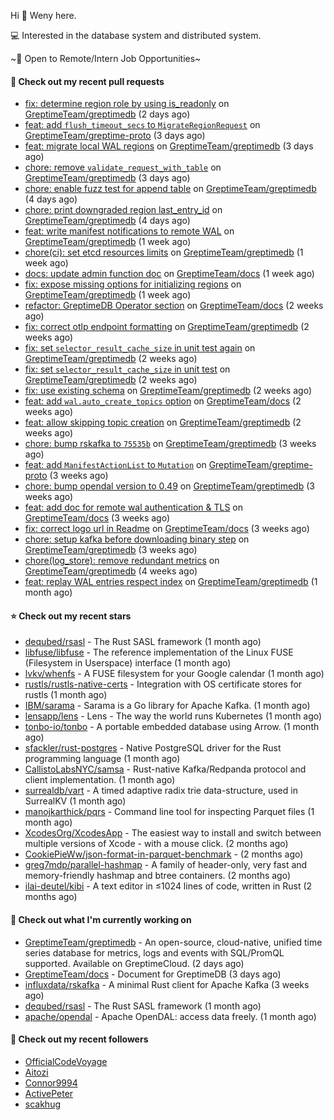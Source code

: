 Hi 👋 Weny here.

💻 Interested in the database system and distributed system.

~🍺 Open to Remote/Intern Job Opportunities~

#### 🔨 Check out my recent pull requests

- [fix: determine region role by using is_readonly](https://github.com/GreptimeTeam/greptimedb/pull/4725) on [GreptimeTeam/greptimedb](https://github.com/GreptimeTeam/greptimedb) (2 days ago)
- [feat: add `flush_timeout_secs` to `MigrateRegionRequest`](https://github.com/GreptimeTeam/greptime-proto/pull/191) on [GreptimeTeam/greptime-proto](https://github.com/GreptimeTeam/greptime-proto) (3 days ago)
- [feat: migrate local WAL regions](https://github.com/GreptimeTeam/greptimedb/pull/4715) on [GreptimeTeam/greptimedb](https://github.com/GreptimeTeam/greptimedb) (3 days ago)
- [chore: remove `validate_request_with_table`](https://github.com/GreptimeTeam/greptimedb/pull/4710) on [GreptimeTeam/greptimedb](https://github.com/GreptimeTeam/greptimedb) (3 days ago)
- [chore: enable fuzz test for append table](https://github.com/GreptimeTeam/greptimedb/pull/4702) on [GreptimeTeam/greptimedb](https://github.com/GreptimeTeam/greptimedb) (4 days ago)
- [chore: print downgraded region last_entry_id](https://github.com/GreptimeTeam/greptimedb/pull/4701) on [GreptimeTeam/greptimedb](https://github.com/GreptimeTeam/greptimedb) (4 days ago)
- [feat: write manifest notifications to remote WAL](https://github.com/GreptimeTeam/greptimedb/pull/4678) on [GreptimeTeam/greptimedb](https://github.com/GreptimeTeam/greptimedb) (1 week ago)
- [chore(ci): set etcd resources limits](https://github.com/GreptimeTeam/greptimedb/pull/4665) on [GreptimeTeam/greptimedb](https://github.com/GreptimeTeam/greptimedb) (1 week ago)
- [docs: update admin function doc](https://github.com/GreptimeTeam/docs/pull/1166) on [GreptimeTeam/docs](https://github.com/GreptimeTeam/docs) (1 week ago)
- [fix: expose missing options for initializing regions](https://github.com/GreptimeTeam/greptimedb/pull/4660) on [GreptimeTeam/greptimedb](https://github.com/GreptimeTeam/greptimedb) (1 week ago)
- [refactor: GreptimeDB Operator section](https://github.com/GreptimeTeam/docs/pull/1160) on [GreptimeTeam/docs](https://github.com/GreptimeTeam/docs) (2 weeks ago)
- [fix: correct otlp endpoint formatting](https://github.com/GreptimeTeam/greptimedb/pull/4646) on [GreptimeTeam/greptimedb](https://github.com/GreptimeTeam/greptimedb) (2 weeks ago)
- [fix: set `selector_result_cache_size` in unit test again](https://github.com/GreptimeTeam/greptimedb/pull/4641) on [GreptimeTeam/greptimedb](https://github.com/GreptimeTeam/greptimedb) (2 weeks ago)
- [fix: set `selector_result_cache_size` in unit test](https://github.com/GreptimeTeam/greptimedb/pull/4631) on [GreptimeTeam/greptimedb](https://github.com/GreptimeTeam/greptimedb) (2 weeks ago)
- [fix: use existing schema](https://github.com/GreptimeTeam/greptimedb/pull/4628) on [GreptimeTeam/greptimedb](https://github.com/GreptimeTeam/greptimedb) (2 weeks ago)
- [feat: add `wal.auto_create_topics` option](https://github.com/GreptimeTeam/docs/pull/1152) on [GreptimeTeam/docs](https://github.com/GreptimeTeam/docs) (2 weeks ago)
- [feat: allow skipping topic creation](https://github.com/GreptimeTeam/greptimedb/pull/4616) on [GreptimeTeam/greptimedb](https://github.com/GreptimeTeam/greptimedb) (2 weeks ago)
- [chore: bump rskafka to `75535b`](https://github.com/GreptimeTeam/greptimedb/pull/4608) on [GreptimeTeam/greptimedb](https://github.com/GreptimeTeam/greptimedb) (3 weeks ago)
- [feat: add `ManifestActionList` to `Mutation`](https://github.com/GreptimeTeam/greptime-proto/pull/187) on [GreptimeTeam/greptime-proto](https://github.com/GreptimeTeam/greptime-proto) (3 weeks ago)
- [chore: bump opendal version to 0.49](https://github.com/GreptimeTeam/greptimedb/pull/4587) on [GreptimeTeam/greptimedb](https://github.com/GreptimeTeam/greptimedb) (3 weeks ago)
- [feat: add doc for remote wal authentication &amp; TLS](https://github.com/GreptimeTeam/docs/pull/1138) on [GreptimeTeam/docs](https://github.com/GreptimeTeam/docs) (3 weeks ago)
- [fix: correct logo url in Readme](https://github.com/GreptimeTeam/docs/pull/1136) on [GreptimeTeam/docs](https://github.com/GreptimeTeam/docs) (3 weeks ago)
- [chore: setup kafka before downloading binary step](https://github.com/GreptimeTeam/greptimedb/pull/4582) on [GreptimeTeam/greptimedb](https://github.com/GreptimeTeam/greptimedb) (3 weeks ago)
- [chore(log_store): remove redundant metrics](https://github.com/GreptimeTeam/greptimedb/pull/4570) on [GreptimeTeam/greptimedb](https://github.com/GreptimeTeam/greptimedb) (4 weeks ago)
- [feat: replay WAL entries respect index](https://github.com/GreptimeTeam/greptimedb/pull/4565) on [GreptimeTeam/greptimedb](https://github.com/GreptimeTeam/greptimedb) (1 month ago)

#### ⭐ Check out my recent stars

- [dequbed/rsasl](https://github.com/dequbed/rsasl) - The Rust SASL framework (1 month ago)
- [libfuse/libfuse](https://github.com/libfuse/libfuse) - The reference implementation of the Linux FUSE (Filesystem in Userspace) interface (1 month ago)
- [lvkv/whenfs](https://github.com/lvkv/whenfs) - A FUSE filesystem for your Google calendar (1 month ago)
- [rustls/rustls-native-certs](https://github.com/rustls/rustls-native-certs) - Integration with OS certificate stores for rustls (1 month ago)
- [IBM/sarama](https://github.com/IBM/sarama) - Sarama is a Go library for Apache Kafka. (1 month ago)
- [lensapp/lens](https://github.com/lensapp/lens) - Lens - The way the world runs Kubernetes (1 month ago)
- [tonbo-io/tonbo](https://github.com/tonbo-io/tonbo) - A portable embedded database using Arrow. (1 month ago)
- [sfackler/rust-postgres](https://github.com/sfackler/rust-postgres) - Native PostgreSQL driver for the Rust programming language (1 month ago)
- [CallistoLabsNYC/samsa](https://github.com/CallistoLabsNYC/samsa) - Rust-native Kafka/Redpanda protocol and client implementation. (1 month ago)
- [surrealdb/vart](https://github.com/surrealdb/vart) - A timed adaptive radix trie data-structure, used in SurrealKV (1 month ago)
- [manojkarthick/pqrs](https://github.com/manojkarthick/pqrs) - Command line tool for inspecting Parquet files (1 month ago)
- [XcodesOrg/XcodesApp](https://github.com/XcodesOrg/XcodesApp) - The easiest way to install and switch between multiple versions of Xcode - with a mouse click.  (2 months ago)
- [CookiePieWw/json-format-in-parquet-benchmark](https://github.com/CookiePieWw/json-format-in-parquet-benchmark) -  (2 months ago)
- [greg7mdp/parallel-hashmap](https://github.com/greg7mdp/parallel-hashmap) - A family of header-only, very fast and memory-friendly hashmap and btree containers. (2 months ago)
- [ilai-deutel/kibi](https://github.com/ilai-deutel/kibi) - A text editor in ≤1024 lines of code, written in Rust (2 months ago)

#### 👷 Check out what I'm currently working on

- [GreptimeTeam/greptimedb](https://github.com/GreptimeTeam/greptimedb) - An open-source, cloud-native, unified time series database for metrics, logs and events with SQL/PromQL supported. Available on GreptimeCloud. (2 days ago)
- [GreptimeTeam/docs](https://github.com/GreptimeTeam/docs) - Document for GreptimeDB (3 days ago)
- [influxdata/rskafka](https://github.com/influxdata/rskafka) - A minimal Rust client for Apache Kafka (3 weeks ago)
- [dequbed/rsasl](https://github.com/dequbed/rsasl) - The Rust SASL framework (1 month ago)
- [apache/opendal](https://github.com/apache/opendal) - Apache OpenDAL: access data freely. (1 month ago)

#### 👯 Check out my recent followers

- [OfficialCodeVoyage](https://github.com/OfficialCodeVoyage)
- [Aitozi](https://github.com/Aitozi)
- [Connor9994](https://github.com/Connor9994)
- [ActivePeter](https://github.com/ActivePeter)
- [scakhug](https://github.com/scakhug)


